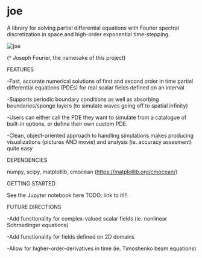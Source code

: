 # joe
A library for solving partial differential equations with Fourier spectral discretization in space and high-order exponential time-stepping. 

![joe](https://github.com/ageorgemorgan/joe/assets/78241397/617e9f7d-af9d-4e49-b046-f442faaa88ab)

(^ Joseph Fourier, the namesake of this project) 

FEATURES

-Fast, accurate numerical solutions of first and second order in time partial differential equations (PDEs) for real scalar fields defined on an interval

-Supports periodic boundary conditions as well as absorbing boundaries/sponge layers (to simulate waves going off to spatial infinity)

-Users can either call the PDE they want to simulate from a catalogue of built-in options, or define their own custom PDE.

-Clean, object-oriented approach to handling simulations makes producing visualizations (pictures AND movie) and analysis (ie. accuracy assesment) quite easy 

DEPENDENCIES

numpy, scipy, matplotlib, cmocean (https://matplotlib.org/cmocean/) 

GETTING STARTED

See the Jupyter notebook here TODO: link to it!!!

FUTURE DIRECTIONS

-Add functionality for complex-valued scalar fields (ie. nonlinear Schroedinger equations)

-Add functionality for fields defined on 2D domains 

-Allow for higher-order-derivatives in time (ie. Timoshenko beam equations)
